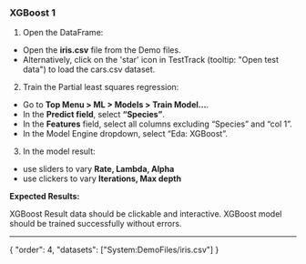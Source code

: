 ### XGBoost 1

1. Open the DataFrame:
* Open the **iris.csv** file from the Demo files.
* Alternatively, click on the 'star' icon in TestTrack (tooltip: "Open test data") to load the cars.csv dataset.
2. Train the Partial least squares regression:
* Go to **Top Menu > ML > Models > Train Model…**.
* In the **Predict field**, select **“Species”**.
* In the **Features** field, select all columns excluding “Species” and “col 1”.
* In the Model Engine dropdown, select “Eda: XGBoost”. 
3. In the model result:
- use sliders to vary **Rate, Lambda, Alpha**
- use clickers to vary **Iterations, Max depth**


**Expected Results:**

XGBoost Result data should be clickable and interactive. XGBoost model should be trained successfully without errors.



---
{
"order": 4,
"datasets": ["System:DemoFiles/iris.csv"]
}